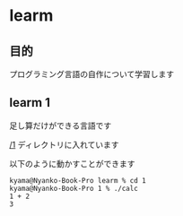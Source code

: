 
# learm

## 目的

プログラミング言語の自作について学習します

## learm 1

足し算だけができる言語です

[/1](./1) ディレクトリに入れています

以下のように動かすことができます

```
kyama@Nyanko-Book-Pro learm % cd 1
kyama@Nyanko-Book-Pro 1 % ./calc
1 + 2
3
```

